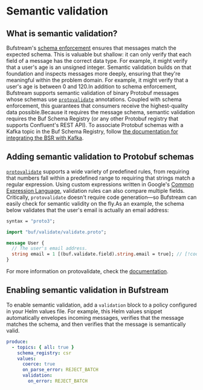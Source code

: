 # Semantic validation

## What is semantic validation?

Bufstream's [schema enforcement](../schema-enforcement/) ensures that messages match the expected schema. This is valuable but shallow: it can only verify that each field of a message has the correct data type. For example, it might verify that a user's age is an unsigned integer. Semantic validation builds on that foundation and inspects messages more deeply, ensuring that they're meaningful within the problem domain. For example, it might verify that a user's age is between 0 and 120.In addition to schema enforcement, Bufstream supports semantic validation of binary Protobuf messages whose schemas use [`protovalidate`](https://buf.build/bufbuild/protovalidate) annotations. Coupled with schema enforcement, this guarantees that consumers receive the highest-quality data possible.Because it requires the message schema, semantic validation requires the Buf Schema Registry (or any other Protobuf registry that supports Confluent's REST API). To associate Protobuf schemas with a Kafka topic in the Buf Schema Registry, follow [the documentation for integrating the BSR with Kafka](../../../bsr/kafka/overview/).

## Adding semantic validation to Protobuf schemas

[`protovalidate`](https://buf.build/bufbuild/protovalidate) supports a wide variety of predefined rules, from requiring that numbers fall within a predefined range to requiring that strings match a regular expression. Using custom expressions written in Google's [Common Expression Language](https://cel.dev/), validation rules can also compare multiple fields. Critically, `protovalidate` doesn't require code generation—so Bufstream can easily check for semantic validity on the fly.As an example, the schema below validates that the user's email is actually an email address:

```protobuf
syntax = "proto3";

import "buf/validate/validate.proto";

message User {
  // The user's email address.
  string email = 1 [(buf.validate.field).string.email = true]; // [!code highlight]
}
```

For more information on protovalidate, check the [documentation](https://github.com/bufbuild/protovalidate/tree/main/docs).

## Enabling semantic validation in Bufstream

To enable semantic validation, add a `validation` block to a policy configured in your Helm values file. For example, this Helm values snippet automatically envelopes incoming messages, verifies that the message matches the schema, and then verifies that the message is semantically valid.

```yaml
produce:
  - topics: { all: true }
    schema_registry: csr
    values:
      coerce: true
      on_parse_error: REJECT_BATCH
      validation:
        on_error: REJECT_BATCH
```
